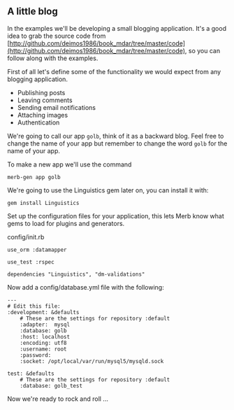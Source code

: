## A little blog

In the examples we'll be developing a small blogging application. It's a good idea to grab the source code from [http://github.com/deimos1986/book_mdar/tree/master/code](http://github.com/deimos1986/book_mdar/tree/master/code), so you can follow along with the examples.

First of all let's define some of the functionality we would expect from any blogging application. 

* Publishing posts
* Leaving comments
* Sending email notifications
* Attaching images
* Authentication

We're going to call our app `golb`, think of it as a backward blog. Feel free to change the name of your app but remember to change the word `golb` for the name of your app.

To make a new app we'll use the command

    merb-gen app golb

We're going to use the Linguistics gem later on, you can install it with:
    
    gem install Linguistics


Set up the configuration files for your application, this lets Merb know what gems to load for plugins and generators.

config/init.rb

    use_orm :datamapper

    use_test :rspec

	dependencies "Linguistics", "dm-validations"


Now add a config/database.yml file with the following:
    
	---
	# Edit this file:
	:development: &defaults
	    # These are the settings for repository :default
	    :adapter:  mysql
	    :database: golb
	    :host: localhost
	    :encoding: utf8
	    :username: root
	    :password:
	    :socket: /opt/local/var/run/mysql5/mysqld.sock

	test: &defaults
	    # These are the settings for repository :default
	    :database: golb_test
      
Now we're ready to rock and roll ...